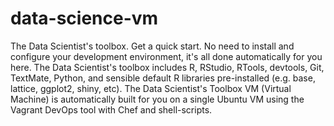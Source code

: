 data-science-vm
===============

The Data Scientist's toolbox.  Get a quick start.  No need to install and configure your development environment, it's all done automatically for you here.  The Data Scientist's toolbox includes R, RStudio, RTools, devtools, Git, TextMate, Python, and sensible default R libraries pre-installed (e.g. base, lattice, ggplot2, shiny, etc).  The Data Scientist's Toolbox VM (Virtual Machine) is automatically built for you on a single Ubuntu VM using the Vagrant DevOps tool with Chef and shell-scripts.
